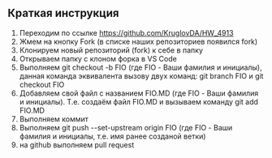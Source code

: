 ## Краткая инструкция
1. Переходим по ссылке https://github.com/KruglovDA/HW_4913
2. Жмем на кнопку Fork (в списке наших репозиториев появился fork)
3. Клонируем новый репозиторий  (fork) к себе в папку
4. Открываем папку с клоном форка в VS Code
5. Выполняем git checkout -b FIO (где FIO - Ваши фамилия и инициалы), данная команда эквивалента вызову двух команд: git branch FIO и git checkout FIO
6. Добавляем свой файл с названием FIO.MD (где FIO - Ваши фамилия и инициалы). Т.е. создаём файл FIO.MD и вызываем команду git add FIO.MD
7. Выполняем коммит
8. Выполняем git push --set-upstream origin FIO (где FIO - Ваши фамилия и инициалы, т.е. имя ранее созданой ветки)
9. на github выполняем pull request
